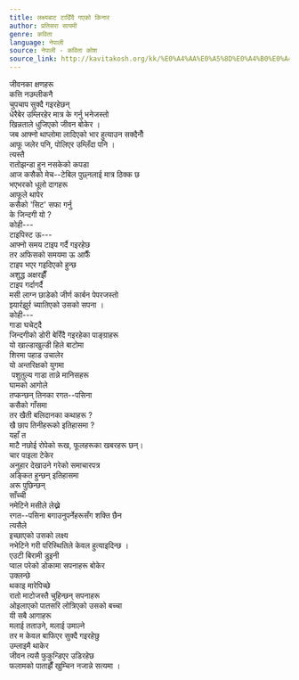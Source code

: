 ```yaml
---
title: लक्ष्यबाट टाढिँदै गएको किनार
author: प्रतिसरा सायमी
genre: कविता
language: नेपाली
source: नेपाली - कविता कोश
source_link: http://kavitakosh.org/kk/%E0%A4%AA%E0%A5%8D%E0%A4%B0%E0%A4%A4%E0%A4%BF%E0%A4%B8%E0%A4%B0%E0%A4%BE_%E0%A4%B8%E0%A4%BE%E0%A4%AF%E0%A4%AE%E0%A5%80
---
```


जीवनका क्षणहरू  
कत्ति नउम्लीकनै  
चुपचाप सुक्दै गइरहेछन्  
धेरैबेर उम्लिरहेर मात्र के गर्नु भनेजस्तो  
खिन्नताले धुजिएको जीवन बोकेर ।  
जब आफ्नो थाप्लोमा लादिएको भार हुत्याउन सक्दैनौँ  
आफू जलेर पनि, पोलिएर उम्लिँदा पनि ।  
त्यस्तै  
रातोझन्डा हुन नसकेको कपडा  
आज कसैको मेच--टेबिल पुछ्नलाई मात्र ठिक्क छ  
भएभरको धूलो दागहरू  
आफूले थापेर  
कसैको 'सिट' सफा गर्नु  
के जिन्दगी यो ?  
कोही---  
टाइपिस्ट ऊ---  
आफ्नो समय टाइप गर्दै गइरहेछ  
तर अफिसको समयमा ऊ आफैँ  
टाइप भएर गइदिएको हुन्छ  
अशुद्ध अक्षरझैँ  
टाइप गर्दागर्दै  
मसी लाग्न छाडेको जीर्ण कार्बन पेपरजस्तो  
झ्यार्रझुर्र च्यातिएको उसको सपना ।  
कोही---  
गाडा घचेट्दै  
जिन्दगीको डोरी बेरिँदै गइरहेका पाङ्ग्राहरू  
यो खाल्डाखुल्डी हिले बाटोमा  
शिरमा पहाड उचालेर  
यो अन्तरिक्षको युगमा  
 पशुतुल्य गाडा तान्ने मानिसहरू  
घामको आगोले  
तप्कन्छन् तिनका रगत--पसिना  
कसैको गाँसमा  
तर खैती बलिदानका कथाहरू ?  
खै छाप तिनीहरूको इतिहासमा ?  
यहाँ त  
माटै नछोई रोपेको रूख, फूलहरूका खबरहरू छन्।  
चार पाइला टेकेर  
अनुहार देखाउने गरेको समाचारपत्र  
अङ्कित हुन्छन् इतिहासमा  
अरू पुछिन्छन्  
साँच्ची  
नमेटिने मसीले लेख्ने  
रगत--पसिना बगाउनुपर्नेहरूसँग शक्ति छैन  
त्यसैले  
इच्छाएको उसको लक्ष्य  
नभेटिने गरी परिस्थितिले केवल हुत्याइदिन्छ ।  
एउटी बिरामी डुइनी  
प्वाल परेको डोकामा सपनाहरू बोकेर  
उक्लन्छे  
थकाइ मारेपिच्छे  
रातो माटोजस्तै चुहिन्छन् सपनाहरू  
ओइलाएको पातसरि लोत्रिएको उसको बच्चा  
यी सबै आगाहरू  
मलाई तताउने, मलाई उमाल्ने  
तर म केवल बाफिएर सुक्दै गइरहेछु  
उम्लाइमै थाकेर  
जीवन त्यसै फुकुन्डिएर उडिरहेछ  
फलामको पाताझैँ खुम्चिन नजान्ने सत्यमा ।
